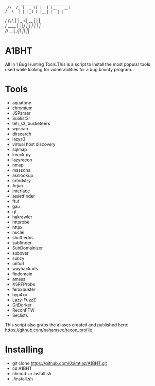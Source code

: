           __ ____  _    _ _______ 
     /\  /_ |  _ \| |  | |__   __|
    /  \  | | |_) | |__| |  | |   
   / /\ \ | |  _ <|  __  |  | |   
  / ____ \| | |_) | |  | |  | |   
 /_/    \_\_|____/|_|  |_|  |_|   
                                  
                                  

# A1BHT

All In 1 Bug Hunting Tools.This is a script to install the most popular tools used while looking for vulnerabilities for a bug bounty program.

# Tools
- aquatone
- chromium
- JSParser
- Sublist3r
- teh_s3_bucketeers
- wpscan
- dirsearch
- lazys3
- virtual host discovery
- sqlmap
- knock.py
- lazyrecon
- nmap
- massdns
- asnlookup
- crtndstry
- Arjun
- Interlace
- assetfinder
- ffuf
- gau
- gf
- hakrawler
- httprobe
- httpx
- nuclei
- shuffledns
- subfinder
- SubDomainizer
- subover
- subzy
- unfurl
- waybackurls
- findomain
- amass
- XSRFProbe
- feroxbuster
- byp4xx
- Lazy-FuzzZ
- GitDorker
- ReconFTW
- Seclists

This script also grabs the aliases created and published here:
https://github.com/nahamsec/recon_profile


# Installing
- git clone https://github.com/0ximtiaz/A1BHT.git
- cd A1BHT
- chmod +x install.sh
- ./install.sh
